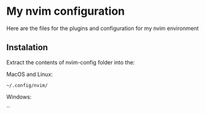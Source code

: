 # My nvim configuration
Here are the files for the plugins and configuration for my nvim environment

## Instalation
Extract the contents of nvim-config folder into the:

MacOS and Linux:

`~/.config/nvim/`

Windows:

``
